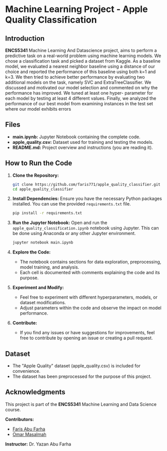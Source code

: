 # Machine Learning Project - Apple Quality Classification

## Introduction
**ENCS5341** Machine Learning And Datascience project, aims to perform a predictive task on a real-world problem using
machine learning models. We chose a classification task and picked a dataset from
Kaggle. As a baseline model, we evaluated a nearest neighbor baseline using a distance
of our choice and reported the performance of this baseline using both k=1 and k=3. We
then tried to achieve better performance by evaluating two additional models on the task,
namely SVC and ExtraTreeClassifier. We discussed and motivated our model selection
and commented on why the performance has improved. We tuned at least one hyper-
parameter for each model by testing at least 4 different values. Finally, we analyzed the
performance of our best model from examining instances in the test set where our model
exhibits errors

## Files
- **main.ipynb:** Jupyter Notebook containing the complete code.
- **apple_quality.csv:** Dataset used for training and testing the models.
- **README.md:** Project overview and instructions (you are reading it).

## How to Run the Code
1. **Clone the Repository:**
    ```bash
    git clone https://github.com/faris771/apple_quality_classifier.git
    cd apple_quality_classifier
    ```

2. **Install Dependencies:**
    Ensure you have the necessary Python packages installed. You can use the provided `requirements.txt` file.
    ```bash
    pip install -r requirements.txt
    ```

3. **Run the Jupyter Notebook:**
    Open and run the `apple_quality_classification.ipynb` notebook using Jupyter. This can be done using Anaconda or any other Jupyter environment.
    ```bash
    jupyter notebook main.ipynb
    ```

4. **Explore the Code:**
    - The notebook contains sections for data exploration, preprocessing, model training, and analysis.
    - Each cell is documented with comments explaining the code and its purpose.

5. **Experiment and Modify:**
    - Feel free to experiment with different hyperparameters, models, or dataset modifications.
    - Adjust parameters within the code and observe the impact on model performance.

6. **Contribute:**
    - If you find any issues or have suggestions for improvements, feel free to contribute by opening an issue or creating a pull request.

## Dataset
- The "Apple Quality" dataset (apple_quality.csv) is included for convenience.
- The dataset has been preprocessed for the purpose of this project.

## Acknowledgments
This project is part of the **ENCS5341** Machine Learning and Data Science course.

**Contributors:**
*  [Faris Abu Farha](https://github.com/faris771)
*  [Omar Masalmah](https://github.com/Omarmasalmah)
  

**Instructor:**
Dr. Yazan Abu Farha


